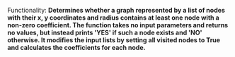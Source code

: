 Functionality: **Determines whether a graph represented by a list of nodes with their x, y coordinates and radius contains at least one node with a non-zero coefficient. The function takes no input parameters and returns no values, but instead prints 'YES' if such a node exists and 'NO' otherwise. It modifies the input lists by setting all visited nodes to True and calculates the coefficients for each node.**